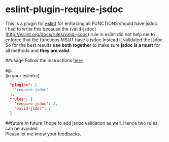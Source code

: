 # eslint-plugin-require-jsdoc
This is a plugin for [eslint](http://eslint.org/) for enforcing all FUNCTIONS should have jsdoc.   
I had to write this because the (valid-jsdoc)(http://eslint.org/docs/rules/valid-jsdoc) rule in eslint did not help me to enforce that the functions MSUT have a jsdoc.Instead it validated the jsdoc. So for the best results **use both together** to make sure **jsdoc is a must** for all methods and **they are valid**.

##usage
Follow the instructions [here](http://eslint.org/docs/user-guide/configuring#configuring-plugins)

eg:   
(in your eslintrc)   
```json
  "plugins": [   
    "require-jsdoc"   
  ],
  "rules": {   
    "require-jsdoc": 2,  
    "valid-jsdoc": 2   
  }   
```  

##future
In future I hope to add jsdoc validation as well. Hence two rules can be avoided.   
Please let me know your feedbacks.
